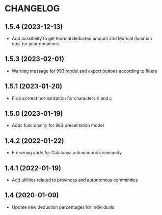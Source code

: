 # CHANGELOG
## 1.5.4 (2023-12-13)
- Add possibility to get teorical deducted amount and teorical donation cost for year donations

## 1.5.3 (2023-02-01)
- Warning message for 993 model and export buttons according to filters

## 1.5.1 (2023-01-20)
- Fix incorrect normalization for characters ñ and ç
## 1.5.0 (2023-01-19)
- Adds funcionality for 993 presentation model

## 1.4.2 (2022-01-22)
- Fix wrong code for Catalunya autonomous community

## 1.4.1 (2022-01-19)
- Add utilities related to provinces and autonomous comminities

## 1.4 (2020-01-09)
- Update new deduction percentages for individuals
